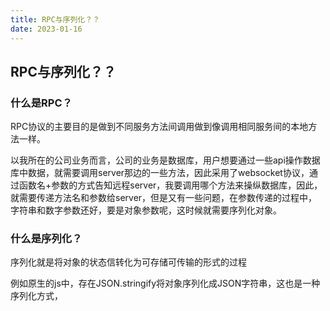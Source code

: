 ```yaml
---
title: RPC与序列化？？
date: 2023-01-16
---
```

## RPC与序列化？？
### 什么是RPC？

RPC协议的主要目的是做到不同服务方法间调用做到像调用相同服务间的本地方法一样。

以我所在的公司业务而言，公司的业务是数据库，用户想要通过一些api操作数据库中数据，就需要调用server那边的一些方法，因此采用了websocket协议，通过函数名+参数的方式告知远程server，我要调用哪个方法来操纵数据库，因此，就需要传递方法名和参数给server，但是又有一些问题，在参数传递的过程中，字符串和数字参数还好，要是对象参数呢，这时候就需要序列化对象。

### 什么是序列化？

序列化就是将对象的状态信转化为可存储可传输的形式的过程

例如原生的js中，存在JSON.stringify将对象序列化成JSON字符串，这也是一种序列化方式，

